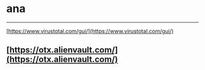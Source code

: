 # ana

------------------


[https://www.virustotal.com/gui/](https://www.virustotal.com/gui/)

[https://otx.alienvault.com/](https://otx.alienvault.com/)
----------
